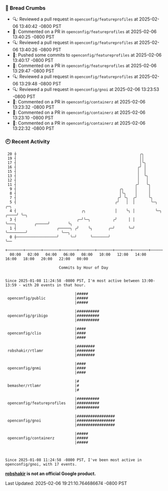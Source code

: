 ### 🍞 Bread Crumbs

 * 🔍: Reviewed a pull request in  `openconfig/featureprofiles` at 2025-02-06 13:40:42 -0800 PST
 * 💬: Commented on a PR in  `openconfig/featureprofiles` at 2025-02-06 13:40:25 -0800 PST
 * 🔍: Reviewed a pull request in  `openconfig/featureprofiles` at 2025-02-06 13:40:26 -0800 PST
 * 🚢: Pushed some commits to `openconfig/featureprofiles` at 2025-02-06 13:40:17 -0800 PST
 * 💬: Commented on a PR in  `openconfig/featureprofiles` at 2025-02-06 13:29:47 -0800 PST
 * 🔍: Reviewed a pull request in  `openconfig/featureprofiles` at 2025-02-06 13:29:48 -0800 PST
 * 🔍: Reviewed a pull request in  `openconfig/gnoi` at 2025-02-06 13:23:53 -0800 PST
 * 💬: Commented on a PR in  `openconfig/containerz` at 2025-02-06 13:23:32 -0800 PST
 * 💬: Commented on a PR in  `openconfig/containerz` at 2025-02-06 13:23:10 -0800 PST
 * 💬: Commented on a PR in  `openconfig/containerz` at 2025-02-06 13:22:32 -0800 PST

### 🕘 Recent Activity
```
 20 ┼                                                       ╭╮
 19 ┤                                                       ││
 17 ┤                                                       │╰╮
 16 ┤                                                      ╭╯ │
 15 ┤                                                      │  │
 13 ┤                                                      │  ╰╮
 12 ┤                                                      │   │
 11 ┤                                                     ╭╯   ╰╮
  9 ┤                                              ╭╮     │     │
  8 ┤                                              │╰╮    │     │
  7 ┤                                             ╭╯ ╰╮  ╭╯     ╰╮
  5 ┤                                            ╭╯   │  │       ╰─╮                         ╭─╮
  4 ┤                             ╭╮             │    ╰╮ │         ╰─╮                  ╭────╯ ╰─╮
  3 ┤                           ╭─╯╰─╮          ╭╯     │ │           ╰───╮        ╭─────╯        ╰╮
  1 ┤                  ╭─────╮ ╭╯    ╰╮       ╭─╯      ╰─╯               ╰────────╯               ╰──╮
  0 ┼──────────────────╯     ╰─╯      ╰───────╯                                                      ╰──
    +───────+───────+───────+───────+───────+───────+───────+───────+───────+───────+───────+───────+────
  00:00   02:00   04:00   06:00   08:00   10:00   12:00   14:00   16:00   18:00   20:00   22:00   00:00   

						Commits by Hour of Day


Since 2025-01-08 11:24:58 -0800 PST, I'm most active between 13:00-13:59 - with 20 events in that hour.

```



```
                               |#####
 openconfig/public             |#####
                               |#####

                               |##########
 openconfig/gribigo            |##########
                               |##########

                               |####
 openconfig/clio               |####
                               |####

                               |########
 robshakir/rtlamr              |########
                               |########

                               |####
 openconfig/gnmi               |####
                               |####

                               |#
 bemasher/rtlamr               |#
                               |#

                               |##########
 openconfig/featureprofiles    |##########
                               |##########

                               |#################
 openconfig/gnoi               |#################
                               |#################

                               |#####
 openconfig/containerz         |#####
                               |#####



Since 2025-01-08 11:24:58 -0800 PST, I've been most active in openconfig/gnoi, with 17 events.

```
**[robshakir](mailto:robjs@google.com) is not an official Google product.**  


Last Updated: 2025-02-06 19:21:10.764686674 -0800 PST
